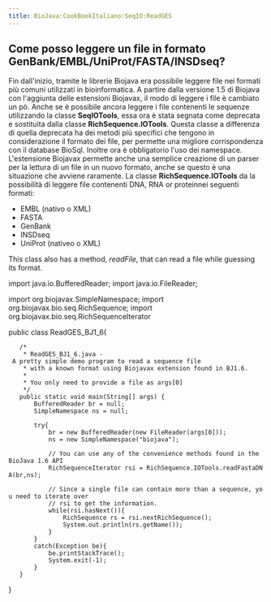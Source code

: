 ```yaml
---
title: BioJava:CookBookItaliano:SeqIO:ReadGES
---
```


Come posso leggere un file in formato GenBank/EMBL/UniProt/FASTA/INSDseq?
-------------------------------------------------------------------------

Fin dall'inizio, tramite le librerie Biojava era possibile leggere file
nei formati più comuni utilizzati in bioinformatica. A partire dalla
versione 1.5 di Biojava con l'aggiunta delle estensioni Biojavax, il
modo di leggere i file è cambiato un pò. Anche se è possibile ancora
leggere i file contenenti le sequenze utilizzando la classe
**SeqIOTools**, essa ora è stata segnata come deprecata e sostituita
dalla classe **RichSequence.IOTools**. Questa classe a differenza di
quella deprecata ha dei metodi più specifici che tengono in
considerazione il formato dei file, per permette una migliore
corrispondenza con il database BioSql. Inoltre ora è obbligatorio l'uso
dei namespace. L'estensione Biojavax permette anche una semplice
creazione di un parser per la lettura di un file in un nuovo formato,
anche se questo è una situazione che avviene raramente. La classe
**RichSequence.IOTools** da la possibilità di leggere file contenenti
DNA, RNA or proteinnei seguenti formati:

-   EMBL (nativo o XML)
-   FASTA
-   GenBank
-   INSDseq
-   UniProt (nativeo o XML)

This class also has a method, *readFile*, that can read a file while
guessing its format.

<java> import java.io.BufferedReader; import java.io.FileReader;

import org.biojavax.SimpleNamespace; import
org.biojavax.bio.seq.RichSequence; import
org.biojavax.bio.seq.RichSequenceIterator

public class ReadGES\_BJ1\_6{

`   /* `  
`    * ReadGES_BJ1_6.java - A pretty simple demo program to read a sequence file`  
`    * with a known format using Biojavax extension found in BJ1.6. `  
`    * `  
`    * You only need to provide a file as args[0]`  
`    */`  
`   public static void main(String[] args) {`  
`       BufferedReader br = null;`  
`       SimpleNamespace ns = null;`  
`       `  
`       try{`  
`           br = new BufferedReader(new FileReader(args[0]));`  
`           ns = new SimpleNamespace("biojava");`  
`           `  
`           // You can use any of the convenience methods found in the BioJava 1.6 API`  
`           RichSequenceIterator rsi = RichSequence.IOTools.readFastaDNA(br,ns);`  
`   `  
`           // Since a single file can contain more than a sequence, you need to iterate over`  
`           // rsi to get the information.`  
`           while(rsi.hasNext()){`  
`               RichSequence rs = rsi.nextRichSequence();`  
`               System.out.println(rs.getName());`  
`           }`  
`       }`  
`       catch(Exception be){`  
`           be.printStackTrace();`  
`           System.exit(-1);`  
`       }`  
`   }`

} </java>
